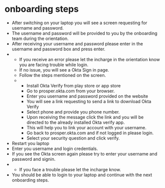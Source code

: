 # onboarding steps

- After switching on your laptop you will see a screen requesting for username and password.
- The username and password will be provided to you by the onboarding team during the orientation.
- After receiving your username and password please enter in the username and password box and press enter.
-  - If you receive an error please let the incharge in the orientation know you are facing trouble while login.
   - If no issue, you will see a Okta Sign in page.
   - Follow the steps mentioned on the screen.
   - - Install Okta Verify from play store or app store
     - Go to prosper.okta.com from your browser.
     - Enter you username and password provided on the website
     - You will see a link requesting to send a link to download Okta Verify
     - Select phone and provide you phone number.
     - Upon receiving the message click the link and you will be directed to the already installed Okta verify app.
     - This will help you to link your account with your username.
     - Go back to prosper.okta.com and if not logged in please login.
     - Select your security question and click verify.
- Restart you laptop
- Enter you username and login credentials.
- If you see the Okta screen again please try to enter your username and password and signin.
- - If you face a trouble please let the incharge know.
- You should be able to login to your laptop and continue with the next onboarding steps. 
